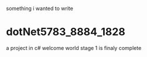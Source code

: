 something i wanted to write
# dotNet5783_8884_1828
a project in c#
welcome world
stage 1 is finaly complete